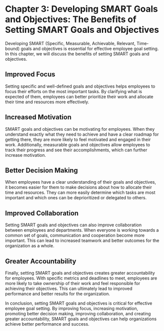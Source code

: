 Chapter 3: Developing SMART Goals and Objectives: The Benefits of Setting SMART Goals and Objectives
====================================================================================================

Developing SMART (Specific, Measurable, Achievable, Relevant, Time-bound) goals and objectives is essential for effective employee goal setting. In this chapter, we will discuss the benefits of setting SMART goals and objectives.

Improved Focus
--------------

Setting specific and well-defined goals and objectives helps employees to focus their efforts on the most important tasks. By clarifying what is expected of them, employees can better prioritize their work and allocate their time and resources more effectively.

Increased Motivation
--------------------

SMART goals and objectives can be motivating for employees. When they understand exactly what they need to achieve and have a clear roadmap for getting there, they are more likely to feel motivated and engaged in their work. Additionally, measurable goals and objectives allow employees to track their progress and see their accomplishments, which can further increase motivation.

Better Decision Making
----------------------

When employees have a clear understanding of their goals and objectives, it becomes easier for them to make decisions about how to allocate their time and resources. They can more easily determine which tasks are most important and which ones can be deprioritized or delegated to others.

Improved Collaboration
----------------------

Setting SMART goals and objectives can also improve collaboration between employees and departments. When everyone is working towards a common set of goals, communication and cooperation become more important. This can lead to increased teamwork and better outcomes for the organization as a whole.

Greater Accountability
----------------------

Finally, setting SMART goals and objectives creates greater accountability for employees. With specific metrics and deadlines to meet, employees are more likely to take ownership of their work and feel responsible for achieving their objectives. This can ultimately lead to improved performance and better results for the organization.

In conclusion, setting SMART goals and objectives is critical for effective employee goal setting. By improving focus, increasing motivation, promoting better decision making, improving collaboration, and creating greater accountability, SMART goals and objectives can help organizations achieve better performance and success.
